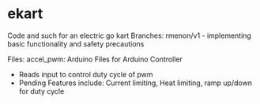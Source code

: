 # ekart
Code and such for an electric go kart
Branches:
	rmenon/v1 - implementing basic functionality and safety precautions

Files:
accel_pwm: Arduino Files for Arduino Controller
  - Reads input to control duty cycle of pwm
  - Pending Features include: Current limiting, Heat limiting, ramp up/down for duty cycle
